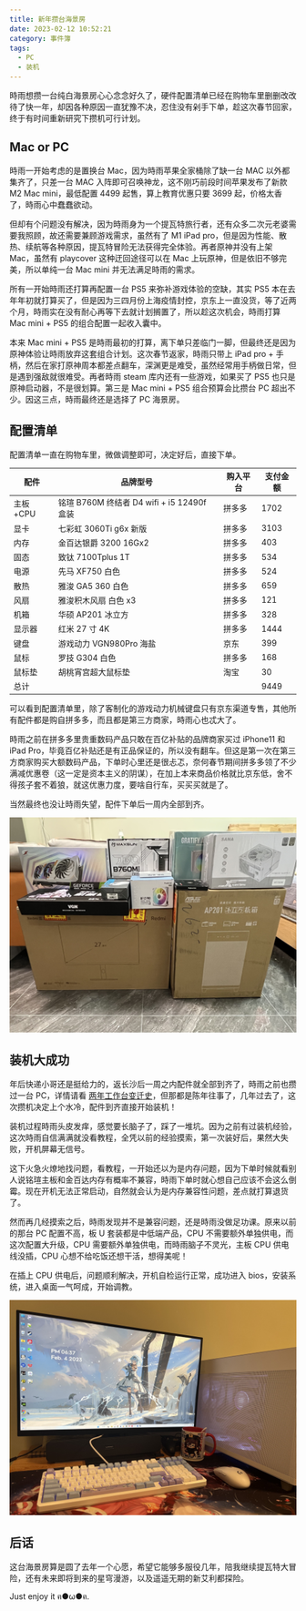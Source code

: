 ```yaml
---
title: 新年攒台海景房
date: 2023-02-12 10:52:21
category: 事件簿
tags:
  - PC
  - 装机
---
```


時雨想攒一台纯白海景房心心念念好久了，硬件配置清单已经在购物车里删删改改待了快一年，却因各种原因一直犹豫不决，忍住没有剁手下单，趁这次春节回家，终于有时间重新研究下攒机可行计划。

## Mac or PC

時雨一开始考虑的是置换台 Mac，因为時雨苹果全家桶除了缺一台 MAC 以外都集齐了，只差一台 MAC 入阵即可召唤神龙，这不刚巧前段时间苹果发布了新款 M2 Mac mini，最低配置 4499 起售，算上教育优惠只要 3699 起，价格太香了，時雨心中蠢蠢欲动。

但却有个问题没有解决，因为時雨身为一个提瓦特旅行者，还有众多二次元老婆需要我照顾，故还需要兼顾游戏需求，虽然有了 M1 iPad pro，但是因为性能、散热、续航等各种原因，提瓦特冒险无法获得完全体验。再者原神并没有上架 Mac，虽然有 playcover 这种迂回途径可以在 Mac 上玩原神，但是依旧不够完美，所以单纯一台 Mac mini 并无法满足時雨的需求。

所有一开始時雨还打算再配置一台 PS5 来弥补游戏体验的空缺，其实 PS5 本在去年年初就打算买了，但是因为三四月份上海疫情封控，京东上一直没货，等了近两个月，時雨实在没有耐心再等下去就计划搁置了，所以趁这次机会，時雨打算 Mac mini + PS5 的组合配置一起收入囊中。

本来 Mac mini + PS5 是時雨最初的打算，离下单只差临门一脚，但最终还是因为原神体验让時雨放弃这套组合计划。这次春节返家，時雨只带上 iPad pro + 手柄，然后在家打原神周本都差点翻车，深渊更是难受，虽然经常用手柄做日常，但是遇到强敌就很难受。再者時雨 steam 库内还有一些游戏，如果买了 PS5 也只是原神启动器，不是很划算。第三是 Mac mini + PS5 组合预算会比攒台 PC 超出不少。因这三点，時雨最终还是选择了 PC 海景房。

## 配置清单

配置清单一直在购物车里，微做调整即可，决定好后，直接下单。

| 配件     | 品牌型号                                   | 购入平台 | 支付金额 |
| -------- | ------------------------------------------ | -------- | -------- |
| 主板+CPU | 铭瑄 B760M 终结者 D4 wifi + i5 12490f 盒装 | 拼多多   | 1702     |
| 显卡     | 七彩虹 3060Ti g6x 新版                     | 拼多多   | 3103     |
| 内存     | 金百达银爵 3200 16Gx2                      | 拼多多   | 403      |
| 固态     | 致钛 7100Tplus 1T                          | 拼多多   | 534      |
| 电源     | 先马 XF750 白色                            | 拼多多   | 524      |
| 散热     | 雅浚 GA5 360 白色                          | 拼多多   | 659      |
| 风扇     | 雅浚积木风扇 白色 x3                       | 拼多多   | 121      |
| 机箱     | 华硕 AP201 冰立方                          | 拼多多   | 328      |
| 显示器   | 红米 27 寸 4K                              | 拼多多   | 1444     |
| 键盘     | 游戏动力 VGN980Pro 海盐                    | 京东     | 399      |
| 鼠标     | 罗技 G304 白色                             | 拼多多   | 168      |
| 鼠标垫   | 胡桃宵宫超大鼠标垫                         | 淘宝     | 30       |
| 总计     |                                            |          | 9449     |

可以看到配置清单里，除了客制化的游戏动力机械键盘只有京东渠道专售，其他所有配件都是购自拼多多，而且都是第三方商家，時雨心也忒大了。

時雨之前在拼多多里贵重数码产品只敢在百亿补贴的品牌商家买过 iPhone11 和 iPad Pro，毕竟百亿补贴还是有正品保证的，所以没有翻车。但这是第一次在第三方商家购买大额数码产品，下单时心里还是很忐忑，奈何春节期间拼多多领了不少满减优惠卷（这一定是资本主义的阴谋），在加上本来商品价格就比京东低，舍不得孩子套不着狼，就这优惠力度，要啥自行车，买买买就是了。

当然最终也没让時雨失望，配件下单后一周内全部到齐。

![配件到齐](/IMAGES/新年攒台海景房/配件到齐.jpg)

## 装机大成功

年后快递小哥还是挺给力的，返长沙后一周之内配件就全部到齐了，時雨之前也攒过一台 PC，详情请看 [两年工作台变迁史](https://chanshiyu.com/#/post/95)，但那都是陈年往事了，几年过去了，这次攒机决定上个水冷，配件到齐直接开始装机！

装机过程時雨头皮发痒，感觉要长脑子了，踩了一堆坑。因为之前有过装机经验，这次時雨自信满满就没看教程，全凭以前的经验摸索，第一次装好后，果然大失败，开机屏幕无信号。

这下火急火燎地找问题，看教程，一开始还以为是内存问题，因为下单时候就看别人说铭瑄主板和金百达内存有概率不兼容，時雨下单时就心想自己应该不会这么倒霉。现在开机无法正常启动，自然就会认为是内存兼容性问题，差点就打算退货了。

然而再几经摸索之后，時雨发现并不是兼容问题，还是時雨没做足功课。原来以前的那台 PC 配置不高，板 U 套装都是中低端产品，CPU 不需要额外单独供电，而这次配置大升级，CPU 需要额外单独供电，而時雨脑子不灵光，主板 CPU 供电线没插，CPU 心想不给吃饭还想干活，想得美呢！

在插上 CPU 供电后，问题顺利解决，开机自检运行正常，成功进入 bios，安装系统，进入桌面一气呵成，开始调教。

![装机大成功](/IMAGES/新年攒台海景房/装机大成功.jpg)

## 后话

这台海景房算是圆了去年一个心愿，希望它能够多服役几年，陪我继续提瓦特大冒险，还有未来即将到来的星穹漫游，以及遥遥无期的新艾利都探险。

Just enjoy it ฅ●ω●ฅ.
